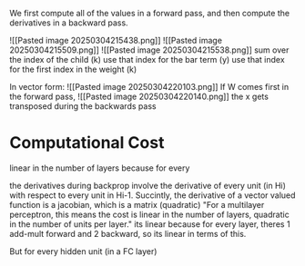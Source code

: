 We first compute all of the values in a forward pass, and then compute the derivatives in a backward pass.

![[Pasted image 20250304215438.png]]
![[Pasted image 20250304215509.png]]
![[Pasted image 20250304215538.png]]
sum over the index of the child (k)
use that index for the bar term (y)
use that index for the first index in the weight (k)



In vector form:
![[Pasted image 20250304220103.png]]
If W comes first in the forward pass,
![[Pasted image 20250304220140.png]]
the x gets transposed during the backwards pass


# Computational Cost
linear in the number of layers because for every 

the derivatives during backprop involve the derivative of every unit (in Hi) with respect to every unit in Hi-1. Succintly, the derivative of a vector valued function is a jacobian, which is a matrix (quadratic)
"For a multilayer perceptron, this means the cost is linear in the number of layers, quadratic in the number of units per layer."
its linear because for every layer, theres 1 add-mult forward and 2 backward, so its linear in terms of this. 

But for every hidden unit (in a FC layer)